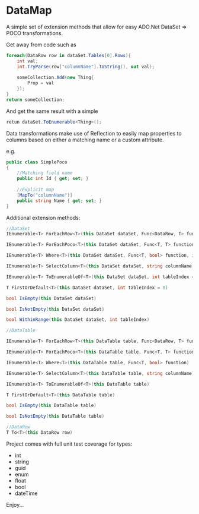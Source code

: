 # DataMap
A simple set of extension methods that allow for easy ADO.Net DataSet => POCO transformations.

Get away from code such as

```csharp
foreach(DataRow row in dataSet.Tables[0].Rows){
	int val;
	int.TryParse(row["columnName"].ToString(), out val);
	
	someCollection.Add(new Thing{
		Prop = val
	});
}
return someCollection;
```

And get the same result with a simple

```csharp
retun dataSet.ToEnumerable<Thing>();
```

Data transformations make use of Reflection to easily map properties to columns based on either a matching name or a custom attribute.

e.g.

```csharp
public class SimplePoco
{
	//Matching field name
	public int Id { get; set; }
	
	//Explicit map
	[MapTo("columnName")]
	public string Name { get; set; }
}
```

Additional extension methods:
```csharp
//DataSet
IEnumerable<T> ForEachRow<T>(this DataSet dataSet, Func<DataRow, T> function, int tableIndex = 0)

IEnumerable<T> ForEachPoco<T>(this DataSet dataSet, Func<T, T> function, int tableIndex = 0)

IEnumerable<T> Where<T>(this DataSet dataSet, Func<T, bool> function, int tableIndex = 0)

IEnumerable<T> SelectColumn<T>(this DataSet dataSet, string columnName, int tableIndex = 0)

IEnumerable<T> ToEnumerableOf<T>(this DataSet dataSet, int tableIndex = 0)

T FirstOrDefault<T>(this DataSet dataSet, int tableIndex = 0)

bool IsEmpty(this DataSet dataSet)

bool IsNotEmpty(this DataSet dataSet)

bool WithinRange(this DataSet dataSet, int tableIndex)

//DataTable

IEnumerable<T> ForEachRow<T>(this DataTable table, Func<DataRow, T> function)

IEnumerable<T> ForEachPoco<T>(this DataTable table, Func<T, T> function)

IEnumerable<T> Where<T>(this DataTable table, Func<T, bool> function)

IEnumerable<T> SelectColumn<T>(this DataTable table, string columnName)

IEnumerable<T> ToEnumerableOf<T>(this DataTable table)

T FirstOrDefault<T>(this DataTable table)

bool IsEmpty(this DataTable table)

bool IsNotEmpty(this DataTable table)

//DataRow
T To<T>(this DataRow row)
```

Project comes with full unit test coverage for types:

* int
* string
* guid
* enum
* float
* bool
* dateTime

Enjoy...


